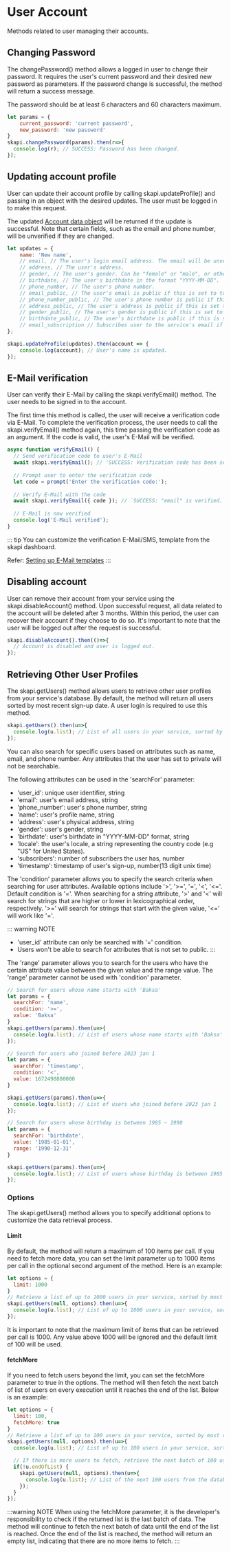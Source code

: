 # User Account

Methods related to user managing their accounts.

## Changing Password

The changePassword() method allows a logged in user to change their password. It requires the user's current password and their desired new password as parameters. If the password change is successful, the method will return a success message.

The password should be at least 6 characters and 60 characters maximum.

``` js
let params = {
    current_password: 'current password',
    new_password: 'new password'
}
skapi.changePassword(params).then(r=>{
  console.log(r); // SUCCESS: Password has been changed.
});
```

## Updating account profile

User can update their account profile by calling skapi.updateProfile() and passing in an object with the desired updates. The user must be logged in to make this request.

The updated [Account data object](/data-types/#account) will be returned if the update is successful. Note that certain fields, such as the email and phone number, will be unverified if they are changed.


``` js
let updates = {
    name: 'New name',
    // email, // The user's login email address. The email will be unverified if it is changed.
    // address, // The user's address.
    // gender, // The user's gender. Can be "female" or "male", or other values if neither of these are applicable.
    // birthdate, // The user's birthdate in the format "YYYY-MM-DD".
    // phone_number, // The user's phone number.
    // email_public, // The user's email is public if this is set to true. The email should be verified.
    // phone_number_public, // The user's phone number is public if this is set to true. The phone number should be verified.
    // address_public, // The user's address is public if this is set to true.
    // gender_public, // The user's gender is public if this is set to true.
    // birthdate_public, // The user's birthdate is public if this is set to true.
    // email_subscription // Subscribes user to the service's email if this is set to true. The email should be verified.
};

skapi.updateProfile(updates).then(account => {
    console.log(account); // User's name is updated.
});
```

## E-Mail verification

User can verify their E-Mail by calling the skapi.verifyEmail() method. The user needs to be signed in to the account.

The first time this method is called, the user will receive a verification code via E-Mail. To complete the verification process, the user needs to call the skapi.verifyEmail() method again, this time passing the verification code as an argument. If the code is valid, the user's E-Mail will be verified.

``` js
async function verifyEmail() {
  // Send verification code to user's E-Mail
  await skapi.verifyEmail(); // 'SUCCESS: Verification code has been sent.'
  
  // Prompt user to enter the verification code
  let code = prompt('Enter the verification code:');
  
  // Verify E-Mail with the code
  await skapi.verifyEmail({ code }); // `SUCCESS: "email" is verified.`
  
  // E-Mail is now verified
  console.log('E-Mail verified');
}
```

::: tip
You can customize the verification E-Mail/SMS, template from the skapi dashboard.

Refer: [Setting up E-Mail templates]()
:::

## Disabling account

User can remove their account from your service using the skapi.disableAccount() method. Upon successful request, all data related to the account will be deleted after 3 months. Within this period, the user can recover their account if they choose to do so. It's important to note that the user will be logged out after the request is successful.

``` js
skapi.disableAccount().then(()=>{
  // Account is disabled and user is logged out.
});
```

## Retrieving Other User Profiles

The skapi.getUsers() method allows users to retrieve other user profiles from your service's database. By default, the method will return all users sorted by most recent sign-up date. A user login is required to use this method.

``` js
skapi.getUsers().then(u=>{
  console.log(u.list); // List of all users in your service, sorted by most recent sign-up date.
});
```

You can also search for specific users based on attributes such as name, email, and phone number. Any attributes that the user has set to private will not be searchable.

The following attributes can be used in the 'searchFor' parameter:

- 'user_id': unique user identifier, string
- 'email': user's email address, string
- 'phone_number': user's phone number, string
- 'name': user's profile name, string
- 'address': user's physical address, string
- 'gender': user's gender, string
- 'birthdate': user's birthdate in "YYYY-MM-DD" format, string
- 'locale': the user's locale, a string representing the country code (e.g "US" for United States).
- 'subscribers': number of subscribers the user has, number
- 'timestamp': timestamp of user's sign-up, number(13 digit unix time)

The 'condition' parameter allows you to specify the search criteria when searching for user attributes. Available options include '>', '>=', '=', '<', '<='. Default condition is '='. When searching for a string attribute, '>' and '<' will search for strings that are higher or lower in lexicographical order, respectively. '>=' will search for strings that start with the given value, '<=' will work like '='.

::: warning NOTE
- 'user_id' attribute can only be searched with '=' condition.
- Users won't be able to search for attributes that is not set to public.
:::

The 'range' parameter allows you to search for the users who have the certain attribute value between the given value and the range value. The 'range' parameter cannot be used with 'condition' parameter.

```js
// Search for users whose name starts with 'Baksa'
let params = {
  searchFor: 'name',
  condition: '>=',
  value: 'Baksa'
}
skapi.getUsers(params).then(u=>{
  console.log(u.list); // List of users whose name starts with 'Baksa'
});

// Search for users who joined before 2023 jan 1
let params = {
  searchFor: 'timestamp',
  condition: '<',
  value: 1672498800000
}

skapi.getUsers(params).then(u=>{
  console.log(u.list); // List of users who joined before 2023 jan 1
});

// Search for users whose birthday is between 1985 ~ 1990
let params = {
  searchFor: 'birthdate',
  value: '1985-01-01',
  range: '1990-12-31'
}

skapi.getUsers(params).then(u=>{
  console.log(u.list); // List of users whose birthday is between 1985 ~ 1990
});
```

### Options

The skapi.getUsers() method allows you to specify additional options to customize the data retrieval process.

#### Limit
By default, the method will return a maximum of 100 items per call. If you need to fetch more data, you can set the limit parameter up to 1000 items per call in the optional second argument of the method. Here is an example:

``` js
let options = {
  limit: 1000
}
// Retrieve a list of up to 1000 users in your service, sorted by most recent sign-up date.
skapi.getUsers(null, options).then(u=>{
  console.log(u.list); // List of up to 1000 users in your service, sorted by most recent sign-up date.
});
```

It is important to note that the maximum limit of items that can be retrieved per call is 1000. Any value above 1000 will be ignored and the default limit of 100 will be used.

#### fetchMore
If you need to fetch users beyond the limit, you can set the fetchMore parameter to true in the options. The method will then fetch the next batch of list of users on every execution until it reaches the end of the list. Below is an example:

``` js
let options = {
  limit: 100,
  fetchMore: true
}
// Retrieve a list of up to 100 users in your service, sorted by most recent sign-up date.
skapi.getUsers(null, options).then(u=>{
  console.log(u.list); // List of up to 100 users in your service, sorted by most recent sign-up date.

  // If there is more users to fetch, retrieve the next batch of 100 users
  if(!u.endOfList) {
    skapi.getUsers(null, options).then(u=>{
      console.log(u.list); // List of the next 100 users from the database.
    });
  }
});
```

:::warning NOTE
When using the fetchMore parameter, it is the developer's responsibility to check if the returned list is the last batch of data. The method will continue to fetch the next batch of data until the end of the list is reached. Once the end of the list is reached, the method will return an empty list, indicating that there are no more items to fetch.
:::